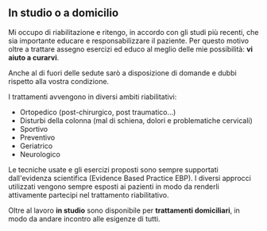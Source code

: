 ## In studio o a domicilio

Mi occupo di riabilitazione e ritengo, in accordo con gli studi più recenti, che sia importante educare e responsabilizzare il paziente. Per questo motivo oltre a trattare assegno esercizi ed educo al meglio delle mie possibilità: **vi aiuto a curarvi**.

Anche al di fuori delle sedute sarò a disposizione di domande e dubbi rispetto alla vostra condizione.

I trattamenti avvengono in diversi ambiti riabilitativi:

* Ortopedico (post-chirurgico, post traumatico...)
* Disturbi della colonna (mal di schiena, dolori e problematiche cervicali)
* Sportivo
* Preventivo
* Geriatrico
* Neurologico

Le tecniche usate e gli esercizi proposti sono sempre supportati dall'evidenza scientifica (Evidence Based Practice EBP). I diversi approcci utilizzati vengono sempre esposti ai pazienti in modo da renderli attivamente partecipi nel trattamento riabilitativo.

Oltre al lavoro **in studio** sono disponibile per **trattamenti domiciliari**, in modo da andare incontro alle esigenze di tutti.
